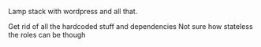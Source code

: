 
Lamp stack with wordpress and all that. 

Get rid of all the hardcoded stuff and dependencies
Not sure how stateless the roles can be though


